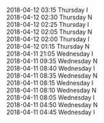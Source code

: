 2018-04-12 03:15 Thursday  I  
2018-04-12 02:30 Thursday  N  
2018-04-12 02:25 Thursday  I  
2018-04-12 02:05 Thursday  N  
2018-04-12 02:00 Thursday  I  
2018-04-12 01:15 Thursday  N  
2018-04-11 21:05 Wednesday  I  
2018-04-11 09:35 Wednesday  N  
2018-04-11 08:40 Wednesday  I  
2018-04-11 08:35 Wednesday  N  
2018-04-11 08:15 Wednesday  I  
2018-04-11 08:10 Wednesday  N  
2018-04-11 08:05 Wednesday  I  
2018-04-11 04:50 Wednesday  N  
2018-04-11 04:45 Wednesday  I  
